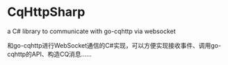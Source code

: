 # CqHttpSharp
a C# library to communicate with go-cqhttp via websocket

和go-cqhttp进行WebSocket通信的C#实现，可以方便实现接收事件、调用go-cqhttp的API、构造CQ消息......

